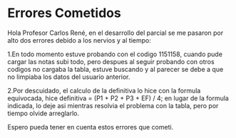 # Errores Cometidos
Hola Profesor Carlos René, en el desarrollo del parcial se me pasaron por alto dos errores debido a los nervios y al tiempo:

1.En todo momento estuve probando con el codigo 1151158, cuando pude cargar las notas subi todo, pero despues al seguir probando con otros codigos no cargaba la tabla, estuve buscando y al parecer se debe a que no limpiaba los datos del usuario anterior.

2.Por descuidado, el calculo de la definitiva lo hice con la formula equivocada, hice definitiva = (P1 + P2 + P3 + EF) / 4; en lugar de la formula indicada, lo deje asi mientras resolvia el problema con la tabla, pero por tiempo olvide arreglarlo.

Espero pueda tener en cuenta estos errores que cometi.
